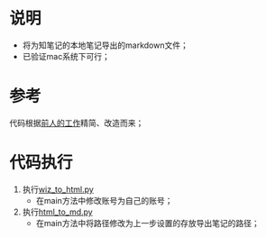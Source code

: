 # 说明
* 将为知笔记的本地笔记导出的markdown文件；
* 已验证mac系统下可行；

# 参考
代码根据[前人的工作](https://github.com/einverne/ExptWizNote)精简、改造而来；

# 代码执行
1. 执行[wiz_to_html.py](wiz_to_html.py)
    * 在main方法中修改账号为自己的账号；
2. 执行[html_to_md.py](html_to_md.py)
    * 在main方法中将路径修改为上一步设置的存放导出笔记的路径；